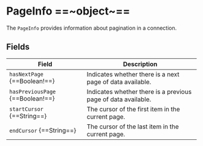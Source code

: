# PageInfo ==~object~==

The `PageInfo` provides information about pagination in a connection.

## Fields

| Field                          	| Description                                                      	|
|--------------------------------	|------------------------------------------------------------------	|
| `hasNextPage` {==Boolean!==}     	| Indicates whether there is a next page of data available.        	|
| `hasPreviousPage` {==Boolean!==} 	| Indicates whether there is a previous page of data available.    	|
| `startCursor` {==String==}       	| The cursor of the first item in the current page. 	            |
| `endCursor` {==String==}         	| The cursor of the last item in the current page.  	            |
